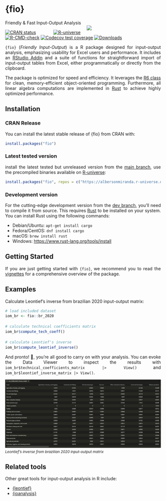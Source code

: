 
<!-- README.md is generated from README.Rmd. Please edit that file -->

# {fio}

<div style="text-align: justify">

Friendly & Fast Input-Output Analysis
<img src="man/figures/leontief.jpg" align="right" width="240px" style="margin-left: 20px;" />

<!-- badges: start -->

[![CRAN
status](https://www.r-pkg.org/badges/version/fio)](https://CRAN.R-project.org/package=fio)
[![R-universe](https://albersonmiranda.r-universe.dev/badges/fio)](https://albersonmiranda.r-universe.dev/fio)
[![R-CMD-check](https://github.com/albersonmiranda/fio/actions/workflows/R-CMD-check.yaml/badge.svg)](https://github.com/albersonmiranda/fio/actions/workflows/R-CMD-check.yaml)
[![Codecov test
coverage](https://codecov.io/gh/albersonmiranda/fio/branch/main/graph/badge.svg)](https://app.codecov.io/gh/albersonmiranda/fio?branch=main)
[![Downloads](https://cranlogs.r-pkg.org/badges/grand-total/fio)](https://CRAN.R-project.org/package=fio)
<!-- badges: end -->

`{fio}` (*Friendly Input-Output*) is a R package designed for
input-output analysis, emphasizing usability for Excel users and
performance. It includes an [RStudio
Addin](https://rstudio.github.io/rstudioaddins/) and a suite of
functions for straightforward import of input-output tables from Excel,
either programmatically or directly from the clipboard.

The package is optimized for speed and efficiency. It leverages the [R6
class](https://r6.r-lib.org/) for clean, memory-efficient
object-oriented programming. Furthermore, all linear algebra
computations are implemented in [Rust](https://www.rust-lang.org/) to
achieve highly optimized performance.

## Installation

### CRAN Release

You can install the latest stable release of {fio} from CRAN with:

``` r
install.packages("fio")
```

### Latest tested version

install the latest tested but unreleased version from the [main
branch](https://github.com/albersonmiranda/fio/tree/main), use the
precompiled binaries available on
[R-universe](https://albersonmiranda.r-universe.dev/fio):

``` r
install.packages("fio", repos = c("https://albersonmiranda.r-universe.dev", "https://cloud.r-project.org"))
```

### Development version

For the cutting-edge development version from the [dev
branch](https://github.com/albersonmiranda/fio/tree/dev), you’ll need to
compile it from source. This requires [Rust](https://www.rust-lang.org/)
to be installed on your system. You can install Rust using the following
commands:

- Debian/Ubuntu: `apt-get install cargo`
- Fedora/CentOS: `dnf install cargo`
- macOS: `brew install rust`
- Windows: <https://www.rust-lang.org/tools/install>

## Getting Started

If you are just getting started with `{fio}`, we recommend you to read
the
[vignettes](https://albersonmiranda.github.io/fio/articles/index.html)
for a comprehensive overview of the package.

## Examples

Calculate Leontief’s inverse from brazilian 2020 input-output matrix:

``` r
# load included dataset
iom_br <- fio::br_2020

# calculate technical coefficients matrix
iom_br$compute_tech_coeff()

# calculate Leontief's inverse
iom_br$compute_leontief_inverse()
```

And pronto! 🎉, you’re all good to carry on with your analysis. You can
evoke the Data Viewer to inspect the results with
`iom_br$technical_coefficients_matrix |> View()` and
`iom_br$leontief_inverse_matrix |> View()`.

![](man/figures/example_leontief_inverse.png) *<small>Leontief’s inverse
from brazilian 2020 input-output matrix</small>*

## Related tools

Other great tools for input-output analysis in R include:

- [{leontief}](https://pachamaltese.github.io/leontief/)
- [{ioanalysis}](https://cran.r-project.org/package=ioanalysis)

</div>
